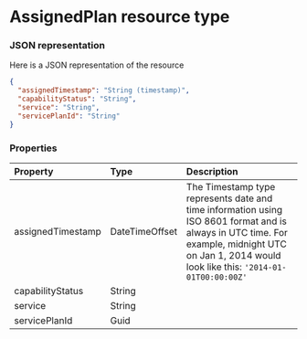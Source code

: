 # AssignedPlan resource type



### JSON representation

Here is a JSON representation of the resource

```json
{
  "assignedTimestamp": "String (timestamp)",
  "capabilityStatus": "String",
  "service": "String",
  "servicePlanId": "String"
}

```
### Properties
| Property	   | Type	|Description|
|:---------------|:--------|:----------|
|assignedTimestamp|DateTimeOffset|The Timestamp type represents date and time information using ISO 8601 format and is always in UTC time. For example, midnight UTC on Jan 1, 2014 would look like this: `'2014-01-01T00:00:00Z'`|
|capabilityStatus|String||
|service|String||
|servicePlanId|Guid||
<!-- uuid: 7e1720f3-2f09-413f-962e-3c70ed42c9cc\n2015-10-09 15:14:07 UTC -->